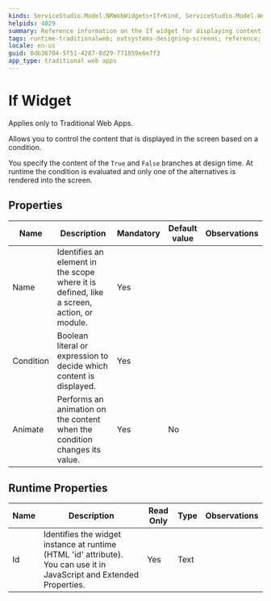 ```yaml
---
kinds: ServiceStudio.Model.NRWebWidgets+If+Kind, ServiceStudio.Model.WebWidgets+If+Kind, ServiceStudio.Model.NRWebWidgets+ReferenceIf+Kind, ServiceStudio.Model.WebWidgets+ReferenceIf+Kind
helpids: 4029
summary: Reference information on the If widget for displaying content on the screen based on a condition.
tags: runtime-traditionalweb; outsystems-designing-screens; reference; designing-screens; if-widget
locale: en-us
guid: 0db36704-5f51-4287-8d29-771859e6e7f3
app_type: traditional web apps
---
```


# If Widget

<div class="info" markdown="1">

Applies only to Traditional Web Apps.

</div>

Allows you to control the content that is displayed in the screen based on a condition.

You specify the content of the `True` and `False` branches at design time. At runtime the condition is evaluated and only one of the alternatives is rendered into the screen.

## Properties

<table markdown="1">
<thead>
<tr>
<th>Name</th>
<th>Description</th>
<th>Mandatory</th>
<th>Default value</th>
<th>Observations</th>
</tr>
</thead>
<tbody>
<tr>
<td title="Name">Name</td>
<td>Identifies an element in the scope where it is defined, like a screen, action, or module.</td>
<td>Yes</td>
<td></td>
<td></td>
</tr>
<tr>
<td title="Condition">Condition</td>
<td>Boolean literal or expression to decide which content is displayed.</td>
<td>Yes</td>
<td></td>
<td></td>
</tr>
<tr>
<td title="Animate">Animate</td>
<td>Performs an animation on the content when the condition changes its value.</td>
<td>Yes</td>
<td>No</td>
<td></td>
</tr>
</tbody>
</table>

## Runtime Properties

<table markdown="1">
<thead>
<tr>
<th>Name</th>
<th>Description</th>
<th>Read Only</th>
<th>Type</th>
<th>Observations</th>
</tr>
</thead>
<tbody>
<tr>
<td>Id</td>
<td>Identifies the widget instance at runtime (HTML 'id' attribute). You can use it in JavaScript and Extended Properties.</td>
<td>Yes</td>
<td>Text</td>
<td></td>
</tr>
</tbody>
</table>

